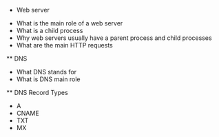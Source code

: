 - Web server

* What is the main role of a web server
* What is a child process
* Why web servers usually have a parent process and child processes
* What are the main HTTP requests

\*\* DNS

- What DNS stands for
- What is DNS main role

\*\* DNS Record Types

- A
- CNAME
- TXT
- MX
